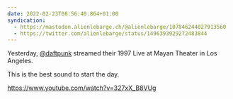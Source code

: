 ```yaml
---
date: 2022-02-23T08:56:40.864+01:00
syndication:
  - https://mastodon.alienlebarge.ch/@alienlebarge/107846244027913560
  - https://twitter.com/alienlebarge/status/1496393929272483844
---
```

Yesterday, [@daftpunk](https://twitter.com/daftpunk) streamed their 1997 Live at Mayan Theater in Los Angeles.

This is the best sound to start the day.

https://www.youtube.com/watch?v=327xX_B8VUg
